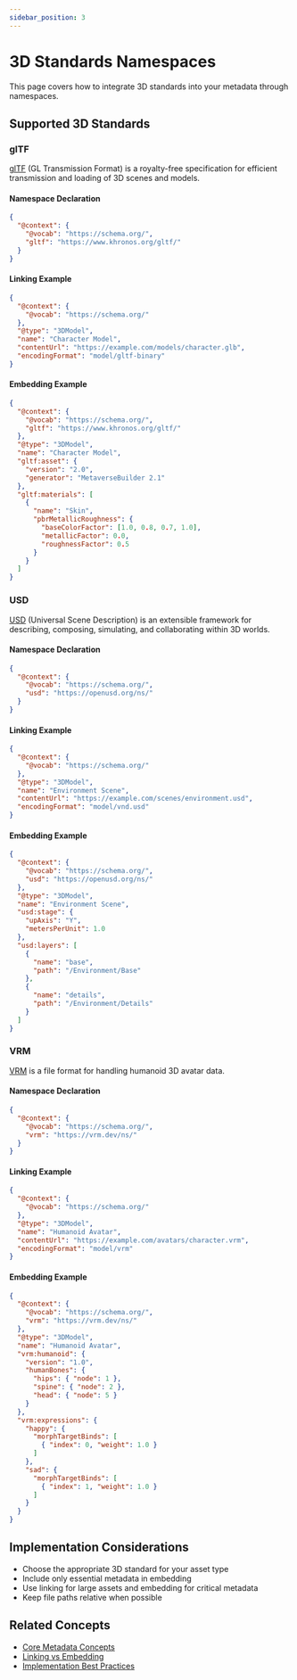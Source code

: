 ```yaml
---
sidebar_position: 3
---
```


# 3D Standards Namespaces

This page covers how to integrate 3D standards into your metadata through namespaces.

## Supported 3D Standards

### glTF

[glTF](https://www.khronos.org/gltf/) (GL Transmission Format) is a royalty-free specification for efficient transmission and loading of 3D scenes and models.

#### Namespace Declaration

```json
{
  "@context": {
    "@vocab": "https://schema.org/",
    "gltf": "https://www.khronos.org/gltf/"
  }
}
```

#### Linking Example

```json
{
  "@context": {
    "@vocab": "https://schema.org/"
  },
  "@type": "3DModel",
  "name": "Character Model",
  "contentUrl": "https://example.com/models/character.glb",
  "encodingFormat": "model/gltf-binary"
}
```

#### Embedding Example

```json
{
  "@context": {
    "@vocab": "https://schema.org/",
    "gltf": "https://www.khronos.org/gltf/"
  },
  "@type": "3DModel",
  "name": "Character Model",
  "gltf:asset": {
    "version": "2.0",
    "generator": "MetaverseBuilder 2.1"
  },
  "gltf:materials": [
    {
      "name": "Skin",
      "pbrMetallicRoughness": {
        "baseColorFactor": [1.0, 0.8, 0.7, 1.0],
        "metallicFactor": 0.0,
        "roughnessFactor": 0.5
      }
    }
  ]
}
```

### USD

[USD](https://openusd.org/) (Universal Scene Description) is an extensible framework for describing, composing, simulating, and collaborating within 3D worlds.

#### Namespace Declaration

```json
{
  "@context": {
    "@vocab": "https://schema.org/",
    "usd": "https://openusd.org/ns/"
  }
}
```

#### Linking Example

```json
{
  "@context": {
    "@vocab": "https://schema.org/"
  },
  "@type": "3DModel",
  "name": "Environment Scene",
  "contentUrl": "https://example.com/scenes/environment.usd",
  "encodingFormat": "model/vnd.usd"
}
```

#### Embedding Example

```json
{
  "@context": {
    "@vocab": "https://schema.org/",
    "usd": "https://openusd.org/ns/"
  },
  "@type": "3DModel",
  "name": "Environment Scene",
  "usd:stage": {
    "upAxis": "Y",
    "metersPerUnit": 1.0
  },
  "usd:layers": [
    {
      "name": "base",
      "path": "/Environment/Base"
    },
    {
      "name": "details",
      "path": "/Environment/Details"
    }
  ]
}
```

### VRM

[VRM](https://vrm.dev/en/) is a file format for handling humanoid 3D avatar data.

#### Namespace Declaration

```json
{
  "@context": {
    "@vocab": "https://schema.org/",
    "vrm": "https://vrm.dev/ns/"
  }
}
```

#### Linking Example

```json
{
  "@context": {
    "@vocab": "https://schema.org/"
  },
  "@type": "3DModel",
  "name": "Humanoid Avatar",
  "contentUrl": "https://example.com/avatars/character.vrm",
  "encodingFormat": "model/vrm"
}
```

#### Embedding Example

```json
{
  "@context": {
    "@vocab": "https://schema.org/",
    "vrm": "https://vrm.dev/ns/"
  },
  "@type": "3DModel",
  "name": "Humanoid Avatar",
  "vrm:humanoid": {
    "version": "1.0",
    "humanBones": {
      "hips": { "node": 1 },
      "spine": { "node": 2 },
      "head": { "node": 5 }
    }
  },
  "vrm:expressions": {
    "happy": {
      "morphTargetBinds": [
        { "index": 0, "weight": 1.0 }
      ]
    },
    "sad": {
      "morphTargetBinds": [
        { "index": 1, "weight": 1.0 }
      ]
    }
  }
}
```

## Implementation Considerations

- Choose the appropriate 3D standard for your asset type
- Include only essential metadata in embedding
- Use linking for large assets and embedding for critical metadata
- Keep file paths relative when possible

## Related Concepts

- [Core Metadata Concepts](../concepts/core-metadata-concepts.md)
- [Linking vs Embedding](../concepts/linking-vs-embedding.md)
- [Implementation Best Practices](../implementation/best-practices.md) 